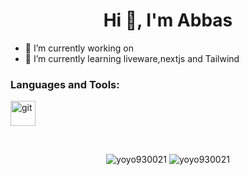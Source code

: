 <h1 align="center">Hi 👋, I'm Abbas</h1>

- 🔭 I’m currently working on 
- 🌱 I’m currently learning liveware,nextjs and Tailwind


<h3 align="left">Languages and Tools:</h3>
<p align="left">  <a href="https://git-scm.com/" target="_blank">
    <img
      src="https://www.vectorlogo.zone/logos/git-scm/git-scm-icon.svg"
      alt="git"
      width="40"
      height="40"
    />
  </a>
</p>




<br>
<p align="center">
<img src="https://github-readme-stats.vercel.app/api?username=abbas-roholamin&show_icons=true&locale=en&theme=dark" alt="yoyo930021" />
<img src="https://github-readme-streak-stats.herokuapp.com/?user=abbas-roholamin&theme=dark" alt="yoyo930021" />
</p>

